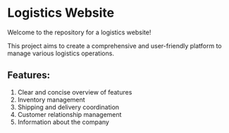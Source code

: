 # Logistics Website

Welcome to the repository for a logistics website!

This project aims to create a comprehensive and user-friendly platform to manage various logistics operations.

## Features:
1. Clear and concise overview of features
2. Inventory management
3. Shipping and delivery coordination
4. Customer relationship management
5. Information about the company